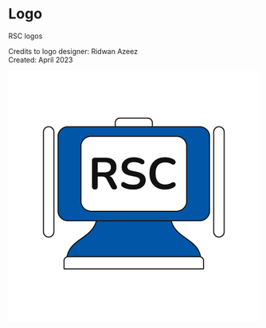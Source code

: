 # Logo
RSC logos

Credits to logo designer: Ridwan Azeez  
Created: April 2023

![RSC_OfficialLogo](./Official-logo.png)
